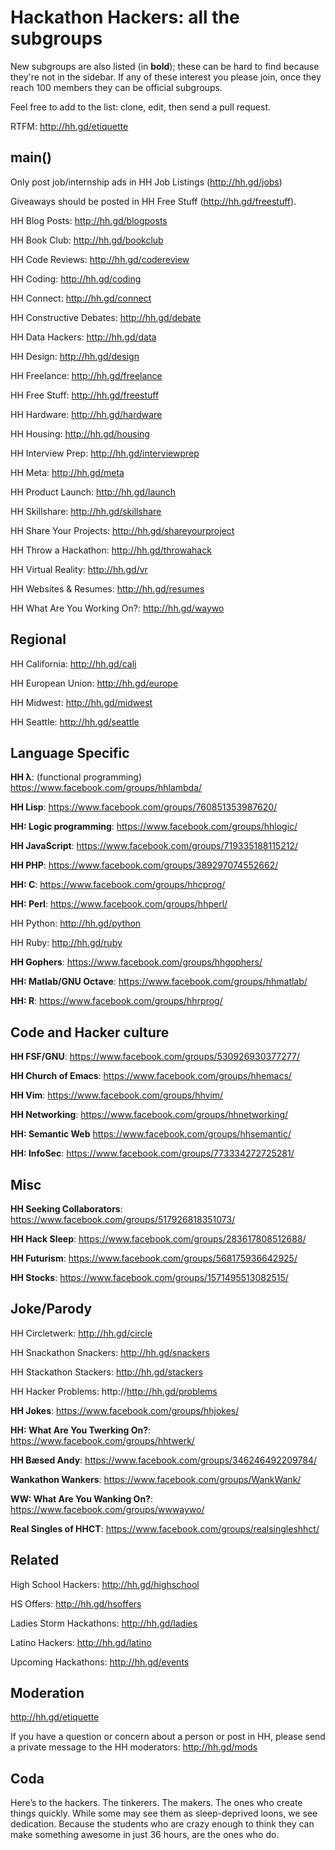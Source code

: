 Hackathon Hackers: all the subgroups
====================================

New subgroups are also listed (in **bold**); these can be hard to find because they're not in the sidebar. If any of these interest you please join, once they reach 100 members they can be official subgroups.

Feel free to add to the list: clone, edit, then send a pull request.

RTFM: http://hh.gd/etiquette

main()
------
Only post job/internship ads in HH Job Listings (http://hh.gd/jobs)

Giveaways should be posted in HH Free Stuff (http://hh.gd/freestuff).

HH Blog Posts: http://hh.gd/blogposts

HH Book Club: http://hh.gd/bookclub

HH Code Reviews: http://hh.gd/codereview

HH Coding: http://hh.gd/coding

HH Connect: http://hh.gd/connect

HH Constructive Debates: http://hh.gd/debate

HH Data Hackers: http://hh.gd/data

HH Design: http://hh.gd/design

HH Freelance: http://hh.gd/freelance

HH Free Stuff: http://hh.gd/freestuff

HH Hardware: http://hh.gd/hardware

HH Housing: http://hh.gd/housing

HH Interview Prep: http://hh.gd/interviewprep

HH Meta: http://hh.gd/meta

HH Product Launch: http://hh.gd/launch

HH Skillshare: http://hh.gd/skillshare

HH Share Your Projects: http://hh.gd/shareyourproject

HH Throw a Hackathon: http://hh.gd/throwahack

HH Virtual Reality: http://hh.gd/vr

HH Websites & Resumes: http://hh.gd/resumes

HH What Are You Working On?: http://hh.gd/waywo

Regional
--------
HH California: http://hh.gd/cali

HH European Union: http://hh.gd/europe

HH Midwest: http://hh.gd/midwest

HH Seattle: http://hh.gd/seattle

Language Specific
-------------------
**HH λ**: (functional programming) https://www.facebook.com/groups/hhlambda/

**HH Lisp**: https://www.facebook.com/groups/760851353987620/

**HH: Logic programming**: https://www.facebook.com/groups/hhlogic/

**HH JavaScript**: https://www.facebook.com/groups/719335188115212/

**HH PHP**: https://www.facebook.com/groups/389297074552662/

**HH: C**: https://www.facebook.com/groups/hhcprog/

**HH: Perl**: https://www.facebook.com/groups/hhperl/

HH Python: http://hh.gd/python

HH Ruby: http://hh.gd/ruby

**HH Gophers**: https://www.facebook.com/groups/hhgophers/

**HH: Matlab/GNU Octave**: https://www.facebook.com/groups/hhmatlab/

**HH: R**: https://www.facebook.com/groups/hhrprog/

Code and Hacker culture
-----------------------
**HH FSF/GNU**: https://www.facebook.com/groups/530926930377277/

**HH Church of Emacs**: https://www.facebook.com/groups/hhemacs/

**HH Vim**: https://www.facebook.com/groups/hhvim/

**HH Networking**: https://www.facebook.com/groups/hhnetworking/

**HH: Semantic Web** https://www.facebook.com/groups/hhsemantic/

**HH: InfoSec**: https://www.facebook.com/groups/773334272725281/

Misc
-----
**HH Seeking Collaborators**: https://www.facebook.com/groups/517926818351073/

**HH Hack Sleep**: https://www.facebook.com/groups/283617808512688/

**HH Futurism**: https://www.facebook.com/groups/568175936642925/

**HH Stocks**: https://www.facebook.com/groups/1571495513082515/

Joke/Parody
------------
HH Circletwerk: http://hh.gd/circle

HH Snackathon Snackers: http://hh.gd/snackers

HH Stackathon Stackers: http://hh.gd/stackers

HH Hacker Problems: http://http://hh.gd/problems

**HH Jokes**: https://www.facebook.com/groups/hhjokes/

**HH: What Are You Twerking On?**: https://www.facebook.com/groups/hhtwerk/

**HH Bæsed Andy**: https://www.facebook.com/groups/346246492209784/

**Wankathon Wankers**: https://www.facebook.com/groups/WankWank/

**WW: What Are You Wanking On?**: https://www.facebook.com/groups/wwwaywo/

**Real Singles of HHCT**: https://www.facebook.com/groups/realsingleshhct/

Related
-------
High School Hackers: http://hh.gd/highschool

HS Offers: http://hh.gd/hsoffers

Ladies Storm Hackathons: http://hh.gd/ladies

Latino Hackers: http://hh.gd/latino

Upcoming Hackathons: http://hh.gd/events

Moderation
----------
http://hh.gd/etiquette

If you have a question or concern about a person or post in HH, please send a private message to the HH moderators: http://hh.gd/mods

Coda
----
Here’s to the hackers. The tinkerers. The makers. The ones who create things quickly. While some may see them as sleep-deprived loons, we see dedication. Because the students who are crazy enough to think they can make something awesome in just 36 hours, are the ones who do.

